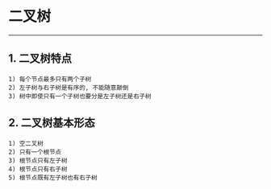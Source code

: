 # **二叉树** #
*** 

## **1. 二叉树特点** ##
    1) 每个节点最多只有两个子树
    2) 左子树与右子树是有序的, 不能随意颠倒
    3) 树中即使只有一个子树也要分是左子树还是右子树


## **2. 二叉树基本形态** ##
    1) 空二叉树
    2) 只有一个根节点
    3) 根节点只有左子树
    4) 根节点只有右子树
    5) 根节点既有左子树也有右子树
